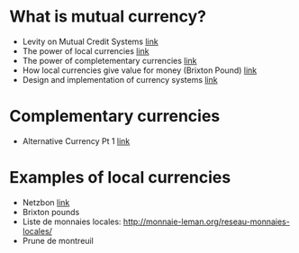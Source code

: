 
# What is mutual currency?

 - Levity on Mutual Credit Systems [link](https://www.youtube.com/watch?v=t71-2LB199w)
 - The power of local currencies [link](https://www.youtube.com/watch?v=glM7KMoDUFc)
 - The power of completementary currencies [link](https://www.youtube.com/watch?v=QLAShxDp578)
 - How local currencies give value for money (Brixton Pound) [link](https://www.youtube.com/watch?v=J8X2WIfyoWM)
 - Design and implementation of currency systems [link](https://www.youtube.com/watch?v=Ya3IuJx8O9o)

# Complementary currencies

 - Alternative Currency Pt 1 [link](https://www.youtube.com/watch?v=abX_uugyF78)


# Examples of local currencies

- Netzbon [link](https://www.netzbon.ch/)
- Brixton pounds
- Liste de monnaies locales: http://monnaie-leman.org/reseau-monnaies-locales/
- Prune de montreuil
